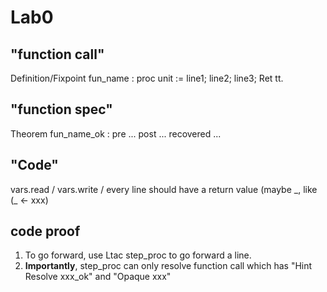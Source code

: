 # Lab0

## "function call"

Definition/Fixpoint fun_name : proc unit := line1; line2; line3; Ret tt.

## "function spec"

Theorem fun\_name\_ok : pre ... post ... recovered ...

## "Code"

vars.read / vars.write / <func call>
every line should have a return value (maybe \_, like (\_ <- xxx) 

## code proof

1. To go forward, use Ltac step_proc to go forward a line.
2. **Importantly**, step\_proc can only resolve function call which has "Hint Resolve xxx\_ok" and "Opaque xxx" 
